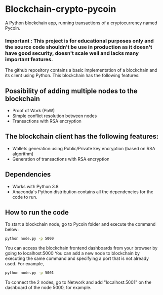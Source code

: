 # Blockchain-crypto-pycoin

A Python blockchain app, running transactions of a cryptocurrency named Pycoin.
### Important : This project is for educational purposes only and the source code shouldn't be use in production as it doesn't have good security, doesn't scale well and lacks many important features. 

The github repository contains a basic implementation of a blockchain and its client using Python. This blockchain has the following features:

## Possibility of adding multiple nodes to the blockchain

  - Proof of Work (PoW)
  - Simple conflict resolution between nodes
  - Transactions with RSA encryption
  
## The blockchain client has the following features:

  - Wallets generation using Public/Private key encryption (based on RSA algorithm)
  - Generation of transactions with RSA encryption
 
## Dependencies

  - Works with Python 3.8
  - Anaconda's Python distribution contains all the dependencies for the code to run.
 
 ## How to run the code
 
  To start a blockchain node, go to Pycoin folder and execute the command below: 
  
  ```bash
  python node.py -p 5000
  ```
  You can access the blockchain frontend dashboards from your browser by going to localhost:5000
  You can add a new node to blockchain by executing the same command and specifying a port that is not already used. For example, 
  
   ```bash
  python node.py -p 5001
  ```
  
  To connect the 2 nodes, go to Network and add "localhost:5001" on the dashboard of the node 5000, for example.
  
  
